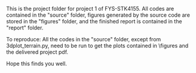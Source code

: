 This is the project folder for project 1 of FYS-STK4155. All codes are contained in the "source" folder,
figures generated by the source code are stored in the "figures" folder, and the finished report is
contained in the "report" folder.


To reproduce: All the codes in the "source" folder, except from 3dplot_terrain.py, need to be run to
get the plots contained in \figures and the delivered project pdf.



Hope this finds you well.
